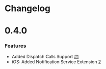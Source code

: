 # Changelog

# 0.4.0

### Features

* Added Dispatch Calls Support [#1](https://github.com/zelloptt/react-native-zello-sdk/pull/1)
* iOS: Added Notification Service Extension [2](https://github.com/zelloptt/react-native-zello-sdk/pull/2)
